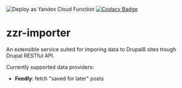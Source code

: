 ![Deploy as Yandex Cloud Function](https://github.com/alexmisk/zzr-importer/workflows/Deploy%20as%20Yandex%20Cloud%20Function/badge.svg)
[![Codacy Badge](https://app.codacy.com/project/badge/Grade/ff8cc39c8e88438ab429de24add8fdb2)](https://www.codacy.com/manual/alexmisk/zzr-importer?utm_source=github.com&amp;utm_medium=referral&amp;utm_content=alexmisk/zzr-importer&amp;utm_campaign=Badge_Grade)
# zzr-importer

An extensible service suited for imporing data to Drupal8 sites trough Drupal RESTful API.

Currently supported data providers:
- **Feedly**: fetch "saved for later" posts
